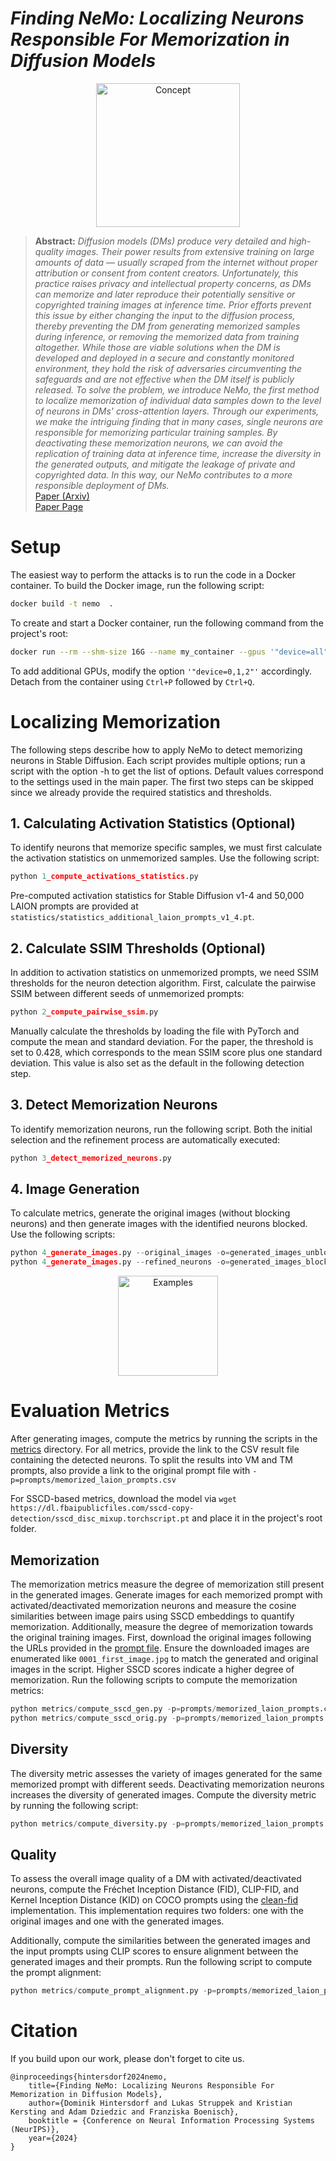 # _Finding NeMo: Localizing Neurons Responsible For Memorization in Diffusion Models_
  <center>
  <img src="images/concept.jpg" alt="Concept"  height=230>
  </center>

> **Abstract:**
> *Diffusion models (DMs) produce very detailed and high-quality images. Their power results from extensive training on large amounts of data — usually scraped from the internet without proper attribution or consent from content creators.  Unfortunately, this practice raises privacy and intellectual property concerns, as DMs can memorize and later reproduce their potentially sensitive or copyrighted training images at inference time. Prior efforts prevent this issue by either changing the input to the diffusion process, thereby preventing the DM from generating memorized samples during inference, or removing the memorized data from training altogether. While those are viable solutions when the DM is developed and deployed in a secure and constantly monitored environment, they hold the risk of adversaries circumventing the safeguards and are not effective when the DM itself is publicly released. To solve the problem, we introduce NeMo, the first method to localize memorization of individual data samples down to the level of neurons in DMs' cross-attention layers. Through our experiments, we make the intriguing finding that in many cases, single neurons are responsible for memorizing particular training samples. By deactivating these memorization neurons, we can avoid the replication of training data at inference time, increase the diversity in the generated outputs, and mitigate the leakage of private and copyrighted data. In this way, our NeMo contributes to a more responsible deployment of DMs.*  
[Paper (Arxiv)](https://arxiv.org/abs/2406.02366)  
[Paper Page](https://ml-research.github.io/localizing_memorization_in_diffusion_models/)  

# Setup

The easiest way to perform the attacks is to run the code in a Docker container. To build the Docker image, run the following script:
```bash
docker build -t nemo  .
```

To create and start a Docker container, run the following command from the project's root:
```bash
docker run --rm --shm-size 16G --name my_container --gpus '"device=all"' -v $(pwd):/workspace -it nemo bash
```
To add additional GPUs, modify the option ```'"device=0,1,2"'``` accordingly. Detach from the container using ```Ctrl+P``` followed by ```Ctrl+Q```.

# Localizing Memorization
The following steps describe how to apply NeMo to detect memorizing neurons in Stable Diffusion. Each script provides multiple options; run a script with the option -h to get the list of options. Default values correspond to the settings used in the main paper. The first two steps can be skipped since we already provide the required statistics and thresholds.

## 1. Calculating Activation Statistics (Optional)
To identify neurons that memorize specific samples, we must first calculate the activation statistics on unmemorized samples. Use the following script:
```python 
python 1_compute_activations_statistics.py
```
Pre-computed activation statistics for Stable Diffusion v1-4 and 50,000 LAION prompts are provided at ```statistics/statistics_additional_laion_prompts_v1_4.pt```.

## 2. Calculate SSIM Thresholds (Optional)
In addition to activation statistics on unmemorized prompts, we need SSIM thresholds for the neuron detection algorithm. First, calculate the pairwise SSIM between different seeds of unmemorized prompts:
```python
python 2_compute_pairwise_ssim.py
```

Manually calculate the thresholds by loading the file with PyTorch and compute the mean and standard deviation. For the paper, the threshold is set to $0.428$, which corresponds to the mean SSIM score plus one standard deviation. This value is also set as the default in the following detection step.

## 3. Detect Memorization Neurons
To identify memorization neurons, run the following script. Both the initial selection and the refinement process are automatically executed:

```python
python 3_detect_memorized_neurons.py
```

## 4. Image Generation
To calculate metrics, generate the original images (without blocking neurons) and then generate images with the identified neurons blocked. Use the following scripts:

```python
python 4_generate_images.py --original_images -o=generated_images_unblocked
python 4_generate_images.py --refined_neurons -o=generated_images_blocked
```

  <center>
  <img src="images/examples.png" alt="Examples"  height=160>
  </center>

# Evaluation Metrics

After generating images, compute the metrics by running the scripts in the [metrics](metrics) directory. For all metrics, provide the link to the CSV result file containing the detected neurons. To split the results into VM and TM prompts, also provide a link to the original prompt file with ```-p=prompts/memorized_laion_prompts.csv```

For SSCD-based metrics, download the model via ```wget https://dl.fbaipublicfiles.com/sscd-copy-detection/sscd_disc_mixup.torchscript.pt``` and place it in the project's root folder.

## Memorization
The memorization metrics measure the degree of memorization still present in the generated images. Generate images for each memorized prompt with activated/deactivated memorization neurons and measure the cosine similarities between image pairs using SSCD embeddings to quantify memorization. Additionally, measure the degree of memorization towards the original training images. First, download the original images following the URLs provided in the [prompt file](prompts/memorized_laion_prompts.csv). Ensure the downloaded images are enumerated like ```0001_first_image.jpg``` to match the generated and original images in the script. Higher SSCD scores indicate a higher degree of memorization. Run the following scripts to compute the memorization metrics:

```python
python metrics/compute_sscd_gen.py -p=prompts/memorized_laion_prompts.csv -f=generated_images_blocked -r=generated_images_unblocked
python metrics/compute_sscd_orig.py -p=prompts/memorized_laion_prompts.csv -f=generated_images_blocked -r=original_images
```

## Diversity
The diversity metric assesses the variety of images generated for the same memorized prompt with different seeds. Deactivating memorization neurons increases the diversity of generated images. Compute the diversity metric by running the following script:
```python
python metrics/compute_diversity.py -p=prompts/memorized_laion_prompts.csv -f=generated_images_blocked
```

## Quality
To assess the overall image quality of a DM with activated/deactivated neurons, compute the Fréchet Inception Distance (FID), CLIP-FID, and Kernel Inception Distance (KID) on COCO prompts using the [clean-fid](https://github.com/GaParmar/clean-fid) implementation. This implementation requires two folders: one with the original images and one with the generated images. 

Additionally, compute the similarities between the generated images and the input prompts using CLIP scores to ensure alignment between the generated images and their prompts. Run the following script to compute the prompt alignment:

```python
python metrics/compute_prompt_alignment.py -p=prompts/memorized_laion_prompts.csv -f=generated_images_blocked
```

# Citation
If you build upon our work, please don't forget to cite us.
```
@inproceedings{hintersdorf2024nemo,
    title={Finding NeMo: Localizing Neurons Responsible For Memorization in Diffusion Models},
    author={Dominik Hintersdorf and Lukas Struppek and Kristian Kersting and Adam Dziedzic and Franziska Boenisch},
    booktitle = {Conference on Neural Information Processing Systems (NeurIPS)},
    year={2024}
}

